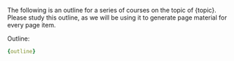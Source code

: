 The following is an outline for a series of courses on the topic of {topic}. Please study this outline, as we will be using it to generate page material for every page item.

Outline:
```yaml
{outline}
```